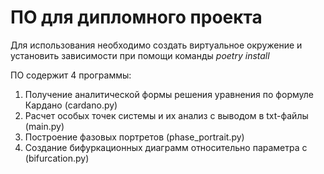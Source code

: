 # ПО для дипломного проекта

Для использования необходимо создать виртуальное окружение и установить зависимости при помощи команды _poetry install_

ПО содержит 4 программы:
1. Получение аналитической формы решения уравнения по формуле Кардано (cardano.py)
2. Расчет особых точек системы и их анализ с выводом в txt-файлы (main.py)
3. Построение фазовых портретов (phase_portrait.py)
4. Создание бифуркационных диаграмм относительно параметра c (bifurcation.py)
